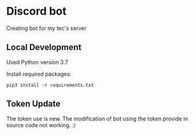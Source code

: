 # Discord bot

Creating bot for my tec's server

## Local Development
Used Python version 3.7

Install required packages:
```
pip3 install -r requirements.txt
```
## Token Update
The token use is new. The modification of bot using the token provide in source code not working. :)
